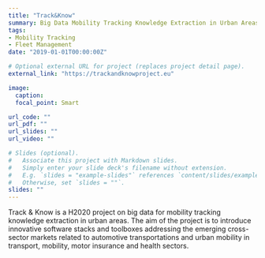 ```yaml
---
title: "Track&Know"
summary: Big Data Mobility Tracking Knowledge Extraction in Urban Areas (**H2020**) [2019 - 2021].
tags:
- Mobility Tracking
- Fleet Management
date: "2019-01-01T00:00:00Z"

# Optional external URL for project (replaces project detail page).
external_link: "https://trackandknowproject.eu"

image:
  caption:
  focal_point: Smart

url_code: ""
url_pdf: ""
url_slides: ""
url_video: ""

# Slides (optional).
#   Associate this project with Markdown slides.
#   Simply enter your slide deck's filename without extension.
#   E.g. `slides = "example-slides"` references `content/slides/example-slides.md`.
#   Otherwise, set `slides = ""`.
slides: ""
---
```


Track & Know is a H2020 project on big data for mobility tracking knowledge extraction in urban areas. The aim of the project is to introduce innovative software stacks and toolboxes addressing the emerging cross-sector markets related to automotive transportations and urban mobility in transport, mobility, motor insurance and health sectors.

